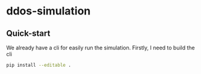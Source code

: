 # ddos-simulation

## Quick-start

We already have a cli for easily run the simulation. Firstly, I need to build the cli

```bash
pip install --editable .
```
